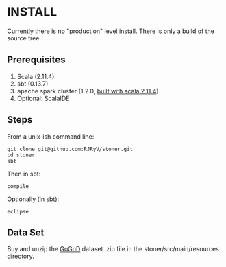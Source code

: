INSTALL
=======
Currently there is no "production" level install.  There is only a build of the source tree.  

Prerequisites
-------------

1. Scala (2.11.4)
2. sbt (0.13.7)
3. apache spark cluster (1.2.0, [built with scala 2.11.4](https://spark.apache.org/docs/latest/building-spark.html#building-for-scala-211))
4. Optional: ScalaIDE


Steps
-----
From a unix-ish command line:

    git clone git@github.com:RJRyV/stoner.git
    cd stoner
    sbt
    
Then in sbt:
    
    compile

Optionally (in sbt):

    eclipse

Data Set
--------
Buy and unzip the [GoGoD](http://gogodonline.co.uk/) dataset .zip file in the stoner/src/main/resources directory.

